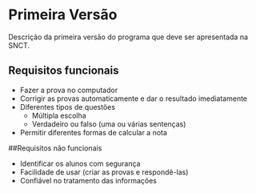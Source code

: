 # Primeira Versão

Descrição da primeira versão do programa que deve ser apresentada na SNCT.

## Requisitos funcionais

* Fazer a prova no computador
* Corrigir as provas automaticamente e dar o resultado imediatamente
* Diferentes tipos de questões
  * Múltipla escolha
  * Verdadeiro ou falso (uma ou várias sentenças)
* Permitir diferentes formas de calcular a nota

##Requisitos não funcionais

* Identificar os alunos com segurança
* Facilidade de usar (criar as provas e respondê-las)
* Confiável no tratamento das informações
